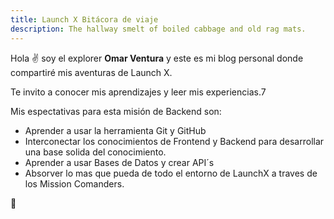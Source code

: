 ```yaml
---
title: Launch X Bitácora de viaje
description: The hallway smelt of boiled cabbage and old rag mats.
---
```


Hola ✌️  soy el explorer **Omar Ventura** y este es mi blog personal donde compartiré mis aventuras de Launch X.

Te invito a conocer mis aprendizajes y leer mis experiencias.7

Mis espectativas para esta misión de Backend son:

- Aprender a usar la herramienta Git y GitHub
- Interconectar los conocimientos de Frontend y Backend para desarrollar una base solida del conocimiento.
- Aprender a usar Bases de Datos y crear API´s
- Absorver lo mas que pueda de todo el entorno de LaunchX a traves de los Mission Comanders.

🚀
